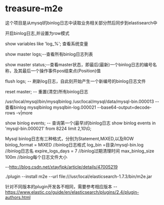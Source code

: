 # treasure-m2e
这个项目是从mysql的binlog日志中读取业务相关部分然后同步到elastisearch中

开启binlog日志,并设置为row模式

show variables like 'log_%'; 查看系统变量

show master logs;--查看所有binlog日志列表

show master status;--查看master状态，即最后(最新)一个binlog日志的编号名称，及其最后一个操作事件pos结束点(Position)值

flush logs; -- 刷新log日志，自此刻开始产生一个新编号的binlog日志文件

reset master; -- 重置(清空)所有binlog日志

/usr/local/mysql/bin/mysqlbinlog /usr/local/mysql/data/mysql-bin.000013 --查看binlog
mysqlbinlog  mysqlbin-log.000021  --base64-output=decode-rows -v|more

show binlog events; -- 查询第一个(最早)的binlog日志
show binlog events in 'mysql-bin.000021' from 8224 limit 2,10\G;

Mysql binlog日志有三种格式，分别为Statement,MiXED,以及ROW
binlog_format = MIXED //binlog日志格式
log_bin =目录/mysql-bin.log //binlog日志名
expire_logs_days = 7 //binlog过期清理时间
max_binlog_size 100m //binlog每个日志文件大小 


--http://blog.csdn.net/xtayfjpk/article/details/47005219

./plugin --install m2e --url file:///usr/local/elasticsearch-1.7.3/bin/m2e.jar

针对不同版本的plugin开发各不相同，需要参考相应版本
--https://www.elastic.co/guide/en/elasticsearch/plugins/2.4/plugin-authors.html